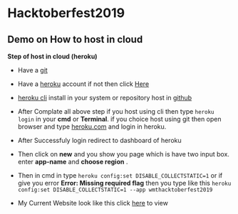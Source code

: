 # Hacktoberfest2019
## Demo on How to host in cloud 
**Step of host in cloud (heroku)**
- Have a [git](https://git-scm.com/downloads) 
- Have a [heroku](https://id.heroku.com/login) account if not then click [Here](https://signup.heroku.com/login)
- [heroku cli](https://devcenter.heroku.com/articles/heroku-cli) install in your system or repository host in [github](https://github.com)    
- After Complate all above step if you host using cli then type  ```heroku login``` in your **cmd** or **Terminal**. if you choice host using git then open browser and type [heroku.com](https://www.heroku.com/) and login in heroku. 
- After Successfuly login redirect to dashboard of heroku 
- Then click on **new** and you show you page which is have two input box. enter **app-name** and **choose region** .
- Then in cmd in type ``` heroku config:set DISABLE_COLLECTSTATIC=1 ``` or if give you error **Error: Missing required flag** then you type like this ``` heroku config:set DISABLE_COLLECTSTATIC=1 --app wmthacktoberfest2019 ```

- My Current Website look like this click [here](https://wmthacktoberfest2019.herokuapp.com/) to view
